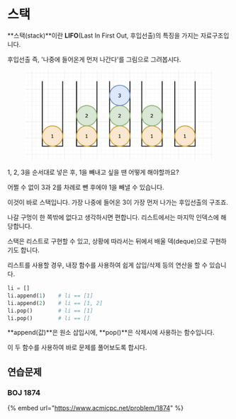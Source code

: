 # 스택

**스택(stack)**이란 **LIFO**(Last In First Out, 후입선출)의 특징을 가지는 자료구조입니다.

후입선출 즉, '나중에 들어온게 먼저 나간다'를 그림으로 그려봅시다.

<figure><img src="../.gitbook/assets/image (15) (1).png" alt=""><figcaption></figcaption></figure>

1, 2, 3을 순서대로 넣은 후, 1을 빼내고 싶을 땐 어떻게 해야할까요?

어쩔 수 없이 3과 2를 차례로 뺀 후에야 1을 빼낼 수 있습니다.&#x20;

이것이 바로 스택입니다. 가장 나중에 들어온 3이 가장 먼저 나가는 후입선출의 구조죠.

나갈 구멍이 한 쪽밖에 없다고 생각하시면 편합니다. 리스트에서는 마지막 인덱스에 해당합니다.



스택은 리스트로 구현할 수 있고, 상황에 따라서는 뒤에서 배울 덱(deque)으로 구현하기도 합니다.

리스트를 사용할 경우, 내장 함수를 사용하여 쉽게 삽입/삭제 등의 연산을 할 수 있습니다.

```python
li = []
li.append(1)    # li == [1]
li.append(2)    # li == [1, 2]
li.pop()        # li == [1]
li.pop()        # li == []
```

**append(값)**은 원소 삽입시에, **pop()**은 삭제시에 사용하는 함수입니다.

이 두 함수를 사용하여 바로 문제를 풀어보도록 합시다.



## 연습문제

### BOJ 1874

{% embed url="https://www.acmicpc.net/problem/1874" %}





